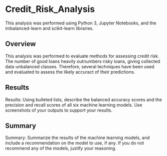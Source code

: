# Credit_Risk_Analysis

This analysis was performed using Python 3, Jupyter Notebooks, and the imbalanced-learn and scikit-learn libraries.

## Overview

This analysis was performed to evaluate methods for assessing credit risk. The number of good loans heavily outnumbers risky loans, giving collected data unbalanced classes. Therefore, several techniques have been used and evaluated to assess the likely accuract of their predictions. 

## Results

Results: Using bulleted lists, describe the balanced accuracy scores and the precision and recall scores of all six machine learning models. Use screenshots of your outputs to support your results.

## Summary

Summary: Summarize the results of the machine learning models, and include a recommendation on the model to use, if any. If you do not recommend any of the models, justify your reasoning.
